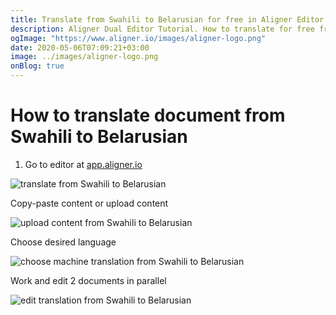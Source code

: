 ```yaml
---
title: Translate from Swahili to Belarusian for free in Aligner Editor
description: Aligner Dual Editor Tutorial. How to translate for free from Swahili to Belarusian. Aligner is multilingual document management platform. 
ogImage: "https://www.aligner.io/images/aligner-logo.png"
date: 2020-05-06T07:09:21+03:00
image: ../images/aligner-logo.png
onBlog: true
---
```


# How to translate document from Swahili to Belarusian

1. Go to editor at [app.aligner.io](https://app.aligner.io "Aligner App web page")

![translate from Swahili to Belarusian](../aligner-blank-editor.png "translate from Swahili to Belarusian")

Copy-paste content or upload content

![upload content from Swahili to Belarusian](../aligner-uploaded-document.png "upload content from Swahili to Belarusian")

Choose desired language

![choose machine translation from Swahili to Belarusian](../aligner-language-dropdown.png "choose machine translation from Swahili to Belarusian")

Work and edit 2 documents in parallel

![edit translation from Swahili to Belarusian](../aligner-double-sitded-editor.png "edit translation from Swahili to Belarusian")

